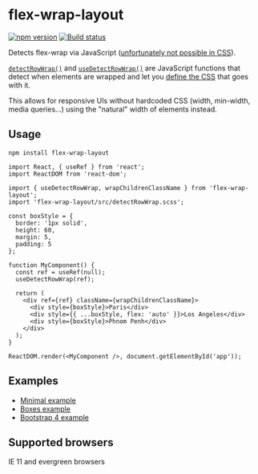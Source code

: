 # flex-wrap-layout

[![npm version](https://badge.fury.io/js/flex-wrap-layout.svg)](https://www.npmjs.com/package/flex-wrap-layout)
[![Build status](https://github.com/tkrotoff/flex-wrap-layout/workflows/Node.js%20CI/badge.svg)](https://github.com/tkrotoff/flex-wrap-layout/actions)

Detects flex-wrap via JavaScript ([unfortunately not possible in CSS](https://stackoverflow.com/q/40012428)).

[`detectRowWrap()`](src/detectRowWrap.ts) and [`useDetectRowWrap()`](src/useDetectRowWrap.ts) are JavaScript functions that detect when elements are wrapped and let you [define the CSS](src/detectRowWrap.scss) that goes with it.

This allows for responsive UIs without hardcoded CSS (width, min-width, media queries...) using the "natural" width of elements instead.

## Usage

`npm install flex-wrap-layout`

```JS
import React, { useRef } from 'react';
import ReactDOM from 'react-dom';

import { useDetectRowWrap, wrapChildrenClassName } from 'flex-wrap-layout';
import 'flex-wrap-layout/src/detectRowWrap.scss';

const boxStyle = {
  border: '1px solid',
  height: 60,
  margin: 5,
  padding: 5
};

function MyComponent() {
  const ref = useRef(null);
  useDetectRowWrap(ref);

  return (
    <div ref={ref} className={wrapChildrenClassName}>
      <div style={boxStyle}>Paris</div>
      <div style={{ ...boxStyle, flex: 'auto' }}>Los Angeles</div>
      <div style={boxStyle}>Phnom Penh</div>
    </div>
  );
}

ReactDOM.render(<MyComponent />, document.getElementById('app'));
```

## Examples

- [Minimal example](examples/Minimal.tsx)
- [Boxes example](examples/Boxes.tsx)
- [Bootstrap 4 example](examples/Bootstrap4.tsx)

## Supported browsers

IE 11 and evergreen browsers
